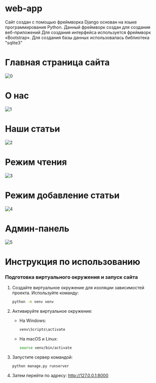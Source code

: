 # web-app
Сайт создан с помощью фреймворка Django основан на языке программирования Python. Данный фреймворк создан для создания веб-приложений  Для создания интерфейса используется фреймворк «Bootstrap».  Для создания базы данных использовалась библиотека "sqlite3"
# Главная страница сайта
![0](https://github.com/user-attachments/assets/6bee8c04-cc80-407a-b745-1c72fe32174a)
# О нас
![1](https://github.com/user-attachments/assets/2c95deb0-a181-4bac-a949-1d0b7d5bce3d)
# Наши статьи
![2](https://github.com/user-attachments/assets/c1e5d2f8-358b-4a56-b134-03ac3ab40b11)
# Режим чтения
![3](https://github.com/user-attachments/assets/ee6ed742-e4c2-4949-8294-6a151b84557e)
# Режим добавление статьи
![4](https://github.com/user-attachments/assets/9fe9c13d-9874-4fd7-8cac-44cfc898e493)
# Админ-панель
![5](https://github.com/user-attachments/assets/fe6e2a22-65fd-43e6-a846-03d09e16cd0b)

# Инструкция по использованию
### Подготовка виртуального окружения и запуск сайта

1. Создайте виртуальное окружение для изоляции зависимостей проекта. 
   Используйте команду:
   ```bash
   python -m venv venv
   ```

2. Активируйте виртуальное окружение:
   - На Windows:
     ```bash
     venv\Scripts\activate
     ```
   - На macOS и Linux:
     ```bash
     source venv/bin/activate
     ```
3. Запустите сервер командой:
   ```bash
   python manage.py runserver
   ```
4.  Затем перейти по адресу: http://127.0.0.1:8000

